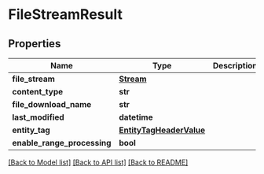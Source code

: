 # FileStreamResult

## Properties
Name | Type | Description | Notes
------------ | ------------- | ------------- | -------------
**file_stream** | [**Stream**](Stream.md) |  | [optional] 
**content_type** | **str** |  | [optional] 
**file_download_name** | **str** |  | [optional] 
**last_modified** | **datetime** |  | [optional] 
**entity_tag** | [**EntityTagHeaderValue**](EntityTagHeaderValue.md) |  | [optional] 
**enable_range_processing** | **bool** |  | [optional] 

[[Back to Model list]](../README.md#documentation-for-models) [[Back to API list]](../README.md#documentation-for-api-endpoints) [[Back to README]](../README.md)


